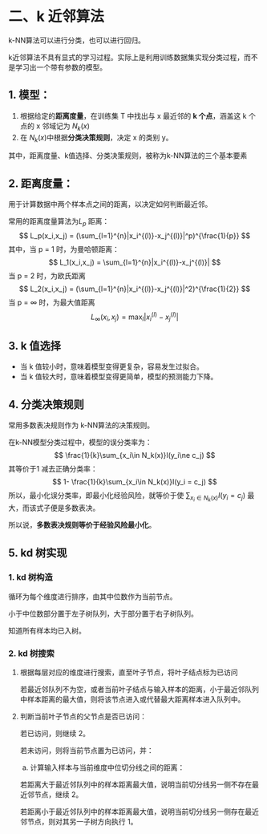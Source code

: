 # 二、k 近邻算法

k-NN算法可以进行分类，也可以进行回归。

k近邻算法不具有显式的学习过程。实际上是利用训练数据集实现分类过程，而不是学习出一个带有参数的模型。

## 1. 模型：

1. 根据给定的**距离度量**，在训练集 T 中找出与 x 最近邻的 **k 个点**，涵盖这 k 个点的 x 邻域记为 $N_k(x)$
2. 在 $N_k(x)$中根据**分类决策规则**，决定 x 的类别 y。

其中，距离度量、k值选择、分类决策规则，被称为k-NN算法的三个基本要素

## 2. 距离度量：

用于计算数据中两个样本点之间的距离，以决定如何判断最近邻。

常用的距离度量算法为$L_p$ 距离：
$$
L_p(x_i,x_j) = (\sum_{l=1}^{n}|x_i^{(l)}-x_j^{(l)}|^p)^{\frac{1}{p}}
$$
其中，当 p = 1 时，为曼哈顿距离：
$$
L_1(x_i,x_j) = \sum_{l=1}^{n}|x_i^{(l)}-x_j^{(l)}|
$$
当 p = 2 时，为欧氏距离
$$
L_2(x_i,x_j) = (\sum_{l=1}^{n}|x_i^{(l)}-x_j^{(l)}|^2)^{\frac{1}{2}}
$$
当 p = $\infty$ 时，为最大值距离
$$
L_\infty(x_i,x_j) = \max_l|x_i^{(l)}-x_j^{(l)}|
$$

## 3. k 值选择

- 当 k 值较小时，意味着模型变得更复杂，容易发生过拟合。
- 当 k 值较大时，意味着模型变得更简单，模型的预测能力下降。



## 4. 分类决策规则

常用多数表决规则作为 k-NN算法的决策规则。

在k-NN模型分类过程中，模型的误分类率为：
$$
\frac{1}{k}\sum_{x_i\in N_k(x)}I(y_i\ne c_j)
$$
其等价于1 减去正确分类率：
$$
1- \frac{1}{k}\sum_{x_i\in N_k(x)}I(y_i =  c_j)
$$
所以，最小化误分类率，即最小化经验风险，就等价于使 $\sum_{x_i\in N_k(x)}I(y_i =  c_j)$ 最大，而该式子便是多数表决。

所以说，**多数表决规则等价于经验风险最小化**。

## 5. kd 树实现

### 1. kd 树构造

循环为每个维度进行排序，由其中位数作为当前节点。

小于中位数部分置于左子树队列，大于部分置于右子树队列。

知道所有样本均已入树。

### 2. kd 树搜索

1. 根据每层对应的维度进行搜索，直至叶子节点，将叶子结点标为已访问

   若最近邻队列不为空，或者当前叶子结点与输入样本的距离，小于最近邻队列中样本距离的最大值，则将该节点进入或代替最大距离样本进入队列中。

2. 判断当前叶子节点的父节点是否已访问：

   若已访问，则继续 2。

   若未访问，则将当前节点置为已访问，并：

   ​	a. 计算输入样本与当前维度中位切分线之间的距离：

   ​		若距离大于最近邻队列中的样本距离最大值，说明当前切分线另一侧不存在最近邻节点，继续 2。

   ​		若距离小于最近邻队列中的样本距离最大值，说明当前切分线另一侧存在最近邻节点，则对其另一子树方向执行 1。